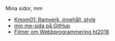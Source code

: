Mina sidor, mm

*   [Kmom01: Ramverk, innehåll, style](https://dbwebb.se/kurser/design-v2/kmom01)
*   [min me-sida på GitHup](https://github.com/brha18/designv2)
*   [Filmer om Webbprogrammering ht2018](https://www.youtube.com/playlist?list=PLKtP9l5q3ce_TF99y6BbUFC0Xzt6Pd9Ts)
